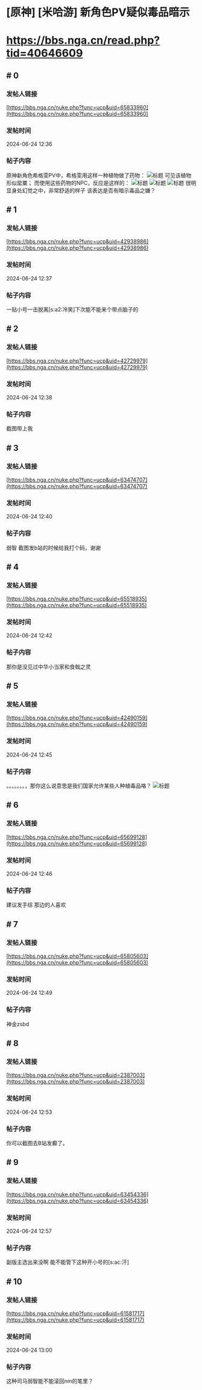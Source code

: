 # [原神] [米哈游] 新角色PV疑似毒品暗示
# https://bbs.nga.cn/read.php?tid=40646609

## \# 0
### 发帖人链接
[https://bbs.nga.cn/nuke.php?func=ucp&uid=65833960](https://bbs.nga.cn/nuke.php?func=ucp&uid=65833960)
### 发帖时间
2024-06-24 12:36
### 帖子内容
原神新角色希格雯PV中，希格雯用这样一种植物做了药物：
![标题](https://img.nga.178.com/attachments/mon_202406/24/-10hkdbQk8o-dg43K2fT3cSsg-cs.jpg)
可见该植物形似罂粟；
而使用这些药物的NPC，反应是这样的：
![标题](https://img.nga.178.com/attachments/mon_202406/24/-10hkdbQk8o-hjt3K1dT3cSsg-cs.jpg)
![标题](https://img.nga.178.com/attachments/mon_202406/24/-10hkdbQk8o-i0pxK1cT3cSsg-cs.jpg)
![标题](https://img.nga.178.com/attachments/mon_202406/24/-10hkdbQk8o-epgkK1yT3cSsg-cs.jpg)
很明显身处幻觉之中，非常舒适的样子
该表达是否有暗示毒品之嫌？
## \# 1
### 发帖人链接
[https://bbs.nga.cn/nuke.php?func=ucp&uid=42938986](https://bbs.nga.cn/nuke.php?func=ucp&uid=42938986)
### 发帖时间
2024-06-24 12:37
### 帖子内容
一贴小号一击脱离[s:a2:冷笑]下次能不能来个带点脑子的
## \# 2
### 发帖人链接
[https://bbs.nga.cn/nuke.php?func=ucp&uid=42729979](https://bbs.nga.cn/nuke.php?func=ucp&uid=42729979)
### 发帖时间
2024-06-24 12:38
### 帖子内容
截图带上我
## \# 3
### 发帖人链接
[https://bbs.nga.cn/nuke.php?func=ucp&uid=63474707](https://bbs.nga.cn/nuke.php?func=ucp&uid=63474707)
### 发帖时间
2024-06-24 12:40
### 帖子内容
弱智
截图发b站的时候给我打个码，谢谢
## \# 4
### 发帖人链接
[https://bbs.nga.cn/nuke.php?func=ucp&uid=65518935](https://bbs.nga.cn/nuke.php?func=ucp&uid=65518935)
### 发帖时间
2024-06-24 12:42
### 帖子内容
那你是没见过中华小当家和食戟之灵
## \# 5
### 发帖人链接
[https://bbs.nga.cn/nuke.php?func=ucp&uid=42490159](https://bbs.nga.cn/nuke.php?func=ucp&uid=42490159)
### 发帖时间
2024-06-24 12:45
### 帖子内容
。。。。。。。，那你这么说意思是我们国家允许某些人种植毒品咯？
![标题](https://img.nga.178.com/attachments/mon_202406/24/-10hkdbQk8o-b63yK2kT1kShs-13i.jpg)
## \# 6
### 发帖人链接
[https://bbs.nga.cn/nuke.php?func=ucp&uid=65699128](https://bbs.nga.cn/nuke.php?func=ucp&uid=65699128)
### 发帖时间
2024-06-24 12:46
### 帖子内容
建议发手综  那边的人喜欢
## \# 7
### 发帖人链接
[https://bbs.nga.cn/nuke.php?func=ucp&uid=65805603](https://bbs.nga.cn/nuke.php?func=ucp&uid=65805603)
### 发帖时间
2024-06-24 12:49
### 帖子内容
神金zsbd
## \# 8
### 发帖人链接
[https://bbs.nga.cn/nuke.php?func=ucp&uid=2387003](https://bbs.nga.cn/nuke.php?func=ucp&uid=2387003)
### 发帖时间
2024-06-24 12:53
### 帖子内容
你可以截图去B站发癫了。
## \# 9
### 发帖人链接
[https://bbs.nga.cn/nuke.php?func=ucp&uid=63454336](https://bbs.nga.cn/nuke.php?func=ucp&uid=63454336)
### 发帖时间
2024-06-24 12:57
### 帖子内容
副版主选出来没啊
能不能管下这种开小号的[s:ac:汗]
## \# 10
### 发帖人链接
[https://bbs.nga.cn/nuke.php?func=ucp&uid=61581717](https://bbs.nga.cn/nuke.php?func=ucp&uid=61581717)
### 发帖时间
2024-06-24 13:00
### 帖子内容
这种司马弱智能不能滚回nm的笔里？
